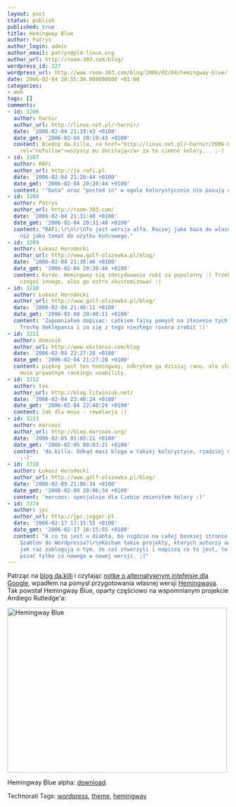 ```yaml
---
layout: post
status: publish
published: true
title: Hemingway Blue
author: Patrys
author_login: admin
author_email: patrys@pld-linux.org
author_url: http://room-303.com/blog/
wordpress_id: 227
wordpress_url: http://www.room-303.com/blog/2006/02/04/hemingway-blue/
date: 2006-02-04 20:55:30.000000000 +01:00
categories:
- web
tags: []
comments:
- id: 3206
  author: harnir
  author_url: http://linux.net.pl/~harnir/
  date: '2006-02-04 21:19:43 +0100'
  date_gmt: '2006-02-04 20:19:43 +0100'
  content: Biedny da.killa, <a href="http://linux.net.pl/~harnir/2006-02-03/hemingway-bright/"
    rel="nofollow">wszyscy mu docinają</a> za te ciemne kolory... ;-)
- id: 3207
  author: RAFi
  author_url: http://ja.rafi.pl
  date: '2006-02-04 21:20:44 +0100'
  date_gmt: '2006-02-04 20:20:44 +0100'
  content: '"Data" oraz "posted in" w ogole kolorystycznie nie pasują do reszty.'
- id: 3208
  author: Patrys
  author_url: http://room-303.com/
  date: '2006-02-04 21:31:48 +0100'
  date_gmt: '2006-02-04 20:31:48 +0100'
  content: "RAFi:\r\n\r\nTo jest wersja alfa. Raczej jako baza do własnych tematów,
    niż jako temat do użytku końcowego."
- id: 3209
  author: Łukasz Horodecki
  author_url: http://www.golf-olszewka.pl/blog/
  date: '2006-02-04 21:38:46 +0100'
  date_gmt: '2006-02-04 20:38:46 +0100'
  content: Kurde. Hemingway się zdecydowanie robi za popularny :) Trzeba poszukać
    czegoś innego, albo go ostro skustomizować :)
- id: 3210
  author: Łukasz Horodecki
  author_url: http://www.golf-olszewka.pl/blog/
  date: '2006-02-04 21:40:11 +0100'
  date_gmt: '2006-02-04 20:40:11 +0100'
  content: 'Zapomniałem dopisać: całkiem fajny pomysł na złożenie tych dwóch rzeczy.
    Trochę doklepania i za się z tego niezłego roxora zrobić :)'
- id: 3211
  author: dominik
  author_url: http://www.ekstenso.com/blog
  date: '2006-02-04 22:27:28 +0100'
  date_gmt: '2006-02-04 21:27:28 +0100'
  content: piękny jest ten hemingway, odkryłem go dzisiaj rano, ale słabo wypada w
    moim prywatnym rankingu usability.
- id: 3212
  author: tas
  author_url: http://blog.litwiniuk.net/
  date: '2006-02-04 23:40:24 +0100'
  date_gmt: '2006-02-04 22:40:24 +0100'
  content: Jak dla mnie - rewelacja ;)
- id: 3213
  author: marcoos
  author_url: http://blog.marcoos.org/
  date: '2006-02-05 01:03:21 +0100'
  date_gmt: '2006-02-05 00:03:21 +0100'
  content: 'da.killa: Odkąd masz bloga w takiej kolorystyce, rzadziej Cię czytam.
    ;-)'
- id: 3318
  author: Łukasz Horodecki
  author_url: http://www.golf-olszewka.pl/blog/
  date: '2006-02-09 21:06:34 +0100'
  date_gmt: '2006-02-09 20:06:34 +0100'
  content: 'marcoos: specjalnie dla Ciebie zmieniłem kolory :)'
- id: 3374
  author: jpc
  author_url: http://jpc.jogger.pl
  date: '2006-02-17 17:15:55 +0100'
  date_gmt: '2006-02-17 16:15:55 +0100'
  content: "A co to jest u diabła, bo nigdzie na całej boskiej stronie nie znalazłem.
    Szablon do Wordpressa?\r\nKocham takie projekty, których autorzy uwarzają, że
    jak raz zablogują o tym, że coś stworzyli i napiszą co to jest, to już potem wystarczy
    pisać tylko co nowego w nowej wersji. ;]"
---
```

<p>Patrząc na <a href="http://www.golf-olszewka.pl/blog/">blog da.killi</a> i czytając <a href="http://www.andyrutledge.com/google-redux.php">notkę o alternatywnym intefejsie dla Google</a>, wpadłem na pomysł przygotowania własnej wersji <a href="http://warpspire.com/hemingway/hemingway-for-wordpress">Hemingwaya</a>. Tak powstał Hemingway Blue, oparty częściowo na wspomnianym projekcie Andiego Rutledge'a:</p>

<p class="strip"><a href="http://www.flickr.com/photos/90175672@N00/95431893/" title="Photo Sharing"><img src="http://static.flickr.com/38/95431893_fa17196fb5.jpg" alt="Hemingway Blue" height="375" width="500" /></a></p>

<p>Hemingway Blue alpha: <a href="http://wirusy.room-303.com/WordPress/Hemingway%20Blue/">download</a>.</p>

Technorati Tags: <a href="http://technorati.com/tag/wordpress" rel="tag">wordpress</a>, <a href="http://technorati.com/tag/theme" rel="tag">theme</a>, <a href="http://technorati.com/tag/hemingway" rel="tag">hemingway</a>
